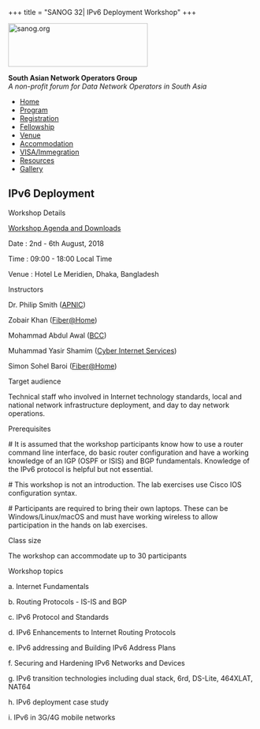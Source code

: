 +++
title = "SANOG 32| IPv6 Deployment Workshop"
+++

[<img src="../images/logo.jpg" width="283" height="88" alt="sanog.org" />](../index.html)

**South Asian Network Operators Group**  
*A non-profit forum for Data Network Operators in South Asia*

-   [Home](index.html)
-   [Program](program.html)
-   [Registration](reg.html)
-   [Fellowship](fellowship.html)
-   [Venue](venue.html)
-   [Accommodation](accomo.html)
-   [VISA/Immegration](visa.html)
-   [Resources](downloads.html)
-   [Gallery](gallery.html)

IPv6 Deployment
---------------

 

Workshop Details

[Workshop Agenda and
Downloads](http://www.bgp4all.com/dokuwiki/training/sanog32/start)

Date : 2nd - 6th August, 2018

Time : 09:00 - 18:00 Local Time

Venue : Hotel Le Meridien, Dhaka, Bangladesh

  

Instructors

Dr. Philip Smith ([APNIC](https://www.apnic.net))

Zobair Khan ([Fiber@Home](https://www.fiberathome.net))

Mohammad Abdul Awal ([BCC](http://www.bcc.gov.bd/))

Muhammad Yasir Shamim ([Cyber Internet
Services](http://www.cyber.net.pk))

Simon Sohel Baroi ([Fiber@Home](https://www.fiberathome.net))

  

Target audience

Technical staff who involved in Internet technology standards, local and
national network infrastructure deployment, and day to day network
operations.

  

Prerequisites

\# It is assumed that the workshop participants know how to use a router
command line interface, do basic router configuration and have a working
knowledge of an IGP (OSPF or ISIS) and BGP fundamentals. Knowledge of
the IPv6 protocol is helpful but not essential.

\# This workshop is not an introduction. The lab exercises use Cisco IOS
configuration syntax.

\# Participants are required to bring their own laptops. These can be
Windows/Linux/macOS and must have working wireless to allow
participation in the hands on lab exercises.

  

Class size

The workshop can accommodate up to 30 participants

  

Workshop topics

a\. Internet Fundamentals

b\. Routing Protocols - IS-IS and BGP

c\. IPv6 Protocol and Standards

d\. IPv6 Enhancements to Internet Routing Protocols

e\. IPv6 addressing and Building IPv6 Address Plans

f\. Securing and Hardening IPv6 Networks and Devices

g\. IPv6 transition technologies including dual stack, 6rd, DS-Lite,
464XLAT, NAT64

h\. IPv6 deployment case study

i\. IPv6 in 3G/4G mobile networks
